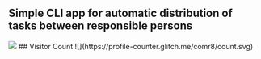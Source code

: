  ## Simple CLI app for automatic distribution of tasks between responsible persons
 <img src="https://img.shields.io/badge/Made With-Go_v1.19-blue">
## Visitor Count
![](https://profile-counter.glitch.me/comr8/count.svg)
